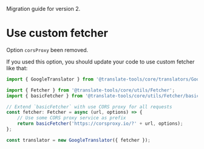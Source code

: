 Migration guide for version 2.

# Use custom fetcher

Option `corsProxy` been removed.

If you used this option, you should update your code to use custom fetcher like that:

```ts
import { GoogleTranslator } from '@translate-tools/core/translators/GoogleTranslator';

import { Fetcher } from '@translate-tools/core/utils/Fetcher';
import { basicFetcher } from '@translate-tools/core/utils/Fetcher/basicFetcher';

// Extend `basicFetcher` with use CORS proxy for all requests
const fetcher: Fetcher = async (url, options) => {
	// Use some CORS proxy service as prefix
	return basicFetcher('https://corsproxy.io/?' + url, options);
};

const translator = new GoogleTranslator({ fetcher });
```
